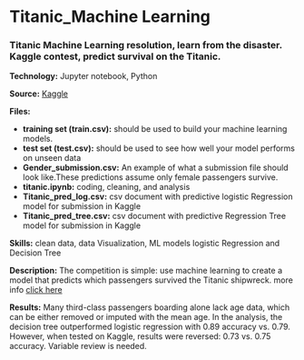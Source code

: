 # Titanic_Machine Learning
### Titanic Machine Learning resolution, learn from the disaster.  Kaggle contest, predict survival on the Titanic. 

**Technology:** Jupyter notebook, Python

**Source:** [Kaggle](https://www.kaggle.com/competitions/titanic)

**Files:** 
- **training set (train.csv):** should be used to build your machine learning models.
- **test set (test.csv):** should be used to see how well your model performs on unseen data
- **Gender_submission.csv:** An example of what a submission file should look like.These predictions assume only female passengers survive.
- **titanic.ipynb:** coding, cleaning, and analysis
- **Titanic_pred_log.csv:** csv document with predictive logistic Regression model for submission in Kaggle 
- **Titanic_pred_tree.csv:** csv document with predictive Regression Tree model for submission in Kaggle 


**Skills:** clean data, data Visualization, ML models logistic Regression and Decision Tree

**Description:** The competition is simple: use machine learning to create a model that predicts which passengers survived the Titanic shipwreck. more info [click here](https://www.kaggle.com/competitions/titanic/overview)

**Results:** Many third-class passengers boarding alone lack age data, which can be either removed or imputed with the mean age. In the analysis, the decision tree outperformed logistic regression with 0.89 accuracy vs. 0.79. However, when tested on Kaggle, results were reversed: 0.73 vs. 0.75 accuracy. Variable review is needed.
